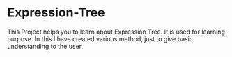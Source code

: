 # Expression-Tree

This Project helps you to learn about Expression Tree. It is used for learning purpose. In this I have created various method, just to give basic understanding to the user.


